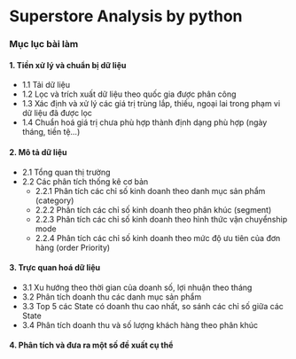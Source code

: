 # Superstore Analysis by python



### Mục lục bài làm

#### 1. Tiền xử lý và chuẩn bị dữ liệu  
  - 1.1 Tải dữ liệu  
  - 1.2 Lọc và trích xuất dữ liệu theo quốc gia được phân công  
  - 1.3 Xác định và xử lý các giá trị trùng lắp, thiếu, ngoại lai trong phạm vi dữ liệu đã được lọc  
  - 1.4 Chuẩn hoá giá trị chưa phù hợp thành định dạng phù hợp (ngày tháng, tiền tệ...)

#### 2. Mô tả dữ liệu  
  - 2.1 Tổng quan thị trường  
  - 2.2 Các phân tích thống kê cơ bản  
    - 2.2.1 Phân tích các chỉ số kinh doanh theo danh mục sản phẩm (category)  
    - 2.2.2 Phân tích các chỉ số kinh doanh theo phân khúc (segment)
    - 2.2.3 Phân tích các chỉ số kinh doanh theo hình thức vận chuyểnship mode
    - 2.2.4 Phân tích các chỉ số kinh doanh theo mức độ ưu tiên của đơn hàng (order Priority)

#### 3. Trực quan hoá dữ liệu
  - 3.1 Xu hướng theo thời gian của doanh số, lợi nhuận theo tháng
  - 3.2 Phân tích doanh thu các danh mục sản phẩm
  - 3.3 Top 5 các State có doanh thu cao nhất, so sánh các chỉ số giữa các State
  - 3.4 Phân tích doanh thu và số lượng khách hàng theo phân khúc

#### 4. Phân tích và đưa ra một số đề xuất cụ thể
